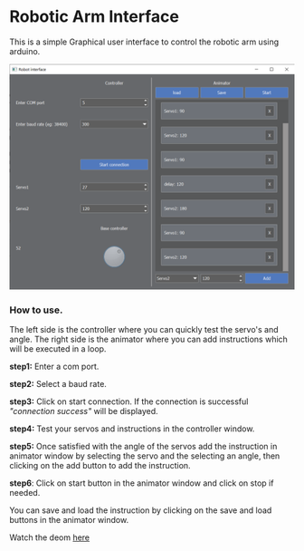 # Robotic Arm Interface

This is a simple Graphical user interface to control the robotic arm using arduino.

![Robot interface](demo/img.png?raw=True)

### How to use.

The left side is the controller where you can quickly test the servo's and angle.
The right side is the animator where you can add instructions which will be executed in a loop.

**step1:**
Enter a com port.

**step2:**
Select a baud rate.

**step3:**
Click on start connection. If the connection is successful _"connection success"_ will be displayed.

**step4:**
Test your servos and instructions in the controller window.

**step5:**
Once satisfied with the angle of the servos add the instruction in animator window by selecting the servo and 
the selecting an angle, then clicking on the add button to add the instruction.

**step6**:
Click on start button in the animator window and click on stop if needed.


You can save and load the instruction by clicking on the save and load buttons in the animator window.

Watch the deom [here](demo/demo_video.m4v)